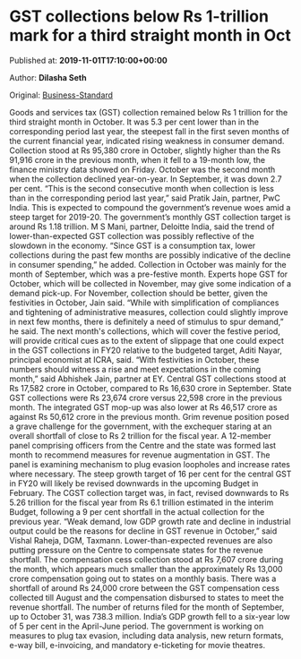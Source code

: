 
# GST collections below Rs 1-trillion mark for a third straight month in Oct

Published at: **2019-11-01T17:10:00+00:00**

Author: **Dilasha Seth**

Original: [Business-Standard](https://www.business-standard.com/article/economy-policy/gst-collections-below-rs-1-trillion-mark-for-a-third-straight-month-in-oct-119110101575_1.html)

Goods and services tax (GST) collection remained below Rs 1 trillion for the third straight month in October.
It was 5.3 per cent lower than in the corresponding period last year, the steepest fall in the first seven months of the current financial year, indicated rising weakness in consumer demand.
Collection stood at Rs 95,380 crore in October, slightly higher than the Rs 91,916 crore in the previous month, when it fell to a 19-month low, the finance ministry data showed on Friday.
October was the second month when the collection declined year-on-year. In September, it was down 2.7 per cent.
“This is the second consecutive month when collection is less than in the corresponding period last year,” said Pratik Jain, partner, PwC India.
This is expected to compound the government’s revenue woes amid a steep target for 2019-20. The government’s monthly GST collection target is around Rs 1.18 trillion.
M S Mani, partner, Deloitte India, said the trend of lower-than-expected GST collection was possibly reflective of the slowdown in the economy. “Since GST is a consumption tax, lower collections during the past few months are possibly indicative of the decline in consumer spending,” he added.
Collection in October was mainly for the month of September, which was a pre-festive month. Experts hope GST for October, which will be collected in November, may give some indication of a demand pick-up.
For November, collection should be better, given the festivities in October, Jain said.
“While with simplification of compliances and tightening of administrative measures, collection could slightly improve in next few months, there is definitely a need of stimulus to spur demand,” he said.
The next month's collections, which will cover the festive period, will provide critical cues as to the extent of slippage that one could expect in the GST collections in FY20 relative to the budgeted target, Aditi Nayar, principal economist at ICRA, said.
“With festivities in October, these numbers should witness a rise and meet expectations in the coming month,” said Abhishek Jain, partner at EY. Central GST collections stood at Rs 17,582 crore in October, compared to Rs 16,630 crore in September. State GST collections were Rs 23,674 crore versus 22,598 crore in the previous month. The integrated GST mop-up was also lower at Rs 46,517 crore as against Rs 50,612 crore in the previous month.
Grim revenue position posed a grave challenge for the government, with the exchequer staring at an overall shortfall of close to Rs 2 trillion for the fiscal year. A 12-member panel comprising officers from the Centre and the state was formed last month to recommend measures for revenue augmentation in GST. The panel is examining mechanism to plug evasion loopholes and increase rates where necessary.
The steep growth target of 16 per cent for the central GST in FY20 will likely be revised downwards in the upcoming Budget in February. The CGST collection target was, in fact, revised downwards to Rs 5.26 trillion for the fiscal year from Rs 6.1 trillion estimated in the interim Budget, following a 9 per cent shortfall in the actual collection for the previous year.
“Weak demand, low GDP growth rate and decline in industrial output could be the reasons for decline in GST revenue in October,” said Vishal Raheja, DGM, Taxmann.
Lower-than-expected revenues are also putting pressure on the Centre to compensate states for the revenue shortfall.
The compensation cess collection stood at Rs 7,607 crore during the month, which appears much smaller than the approximately Rs 13,000 crore compensation going out to states on a monthly basis. There was a shortfall of around Rs 24,000 crore between the GST compensation cess collected till August and the compensation disbursed to states to meet the revenue shortfall.
The number of returns filed for the month of September, up to October 31, was 738.3 million.
India’s GDP growth fell to a six-year low of 5 per cent in the April-June period.
The government is working on measures to plug tax evasion, including data analysis, new return formats, e-way bill, e-invoicing, and mandatory e-ticketing for movie theatres.
